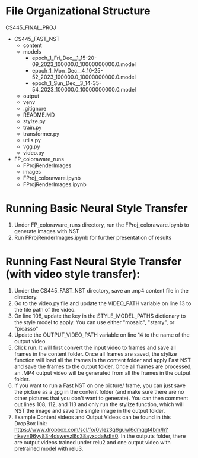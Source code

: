 # File Organizational Structure

CS445_FINAL_PROJ
- CS445_FAST_NST
  - content
  - models
    - epoch_1_Fri_Dec__1_15-20-09_2023_100000.0_10000000000.0.model
    - epoch_1_Mon_Dec__4_10-25-52_2023_100000.0_10000000000.0.model
    - epoch_1_Sun_Dec__3_14-35-54_2023_100000.0_10000000000.0.model
  - output
  - venv
  - .gitignore
  - README.MD
  - stylze.py
  - train.py
  - transformer.py
  - utils.py
  - vgg.py
  - video.py
- FP_coloraware_runs
  - FProjRenderImages
  - images
  - FProj_coloraware.ipynb
  - FProjRenderImages.ipynb

# Running Basic Neural Style Transfer

1. Under FP_coloraware_runs directory, run the FProj_coloraware.ipynb to generate images with NST
2. Run FProjRenderImages.ipynb for further presentation of results

# Running Fast Neural Style Transfer (with video style transfer):

1. Under the CS445_FAST_NST directory, save an .mp4 content file in the directory.
2. Go to the video.py file and update the VIDEO_PATH variable on line 13 to the file path of the video.
3. On line 108, update the key in the STYLE_MODEL_PATHS dictionary to the style model to apply. You can use either "mosaic", "starry", or "picasso"
4. Update the OUTPUT_VIDEO_PATH variable on line 14 to the name of the output video.
5. Click run. It will first convert the input video to frames and save all frames in the content folder. Once all frames are saved, the stylize function will load all the frames in the content folder and apply Fast NST and save the frames to the output folder. Once all frames are processed, an .MP4 output video will be generated from all the frames in the output folder.
6. If you want to run a Fast NST on one picture/ frame, you can just save the picture as a .jpg in the content folder (and make sure there are no other pictures that you don't want to generate). You can then comment out lines 108, 112, and 113 and only run the stylize function, which will NST the image and save the single image in the output folder.
7. Example Content videos and Output Videos can be found in this DropBox link: https://www.dropbox.com/scl/fo/0vlez3q6guwl6dmqgt4bm/h?rlkey=96yy83r4dswevzl6c38ayxcda&dl=0. In the outputs folder, there are output videos trained under relu2 and one output video with pretrained model with relu3.

